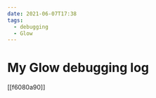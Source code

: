 ```yaml
---
date: 2021-06-07T17:38
tags: 
  - debugging
  - Glow
---
```


# My Glow debugging log

[[f6080a90]]
